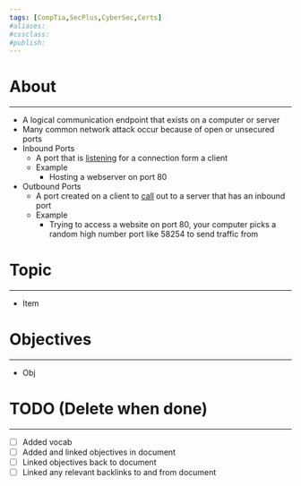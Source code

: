 ```yaml
---
tags: [CompTia,SecPlus,CyberSec,Certs]
#aliases:
#cssclass:
#publish:
---
```


# About
---
- A logical communication endpoint that exists on a computer or server
- Many common network attack occur because of open or unsecured ports
- Inbound Ports
	- A port that is <u>listening</u> for a connection form a client
	- Example
		- Hosting a webserver on port 80
- Outbound Ports
	- A port created on a client to <u>call</u> out to a server that has an inbound port
	- Example
		- Trying to access a website on port 80, your computer picks a random high number port like 58254 to send traffic from

# Topic
---
- Item

# Objectives
---
- Obj

# TODO (Delete when done)
---
- [ ] Added vocab
- [ ] Added and linked objectives in document
- [ ] Linked objectives back to document
- [ ] Linked any relevant backlinks to and from document